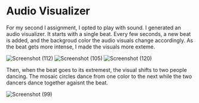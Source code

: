 # Audio Visualizer

For my second I assignment, I opted to play with sound. I generated an audio visualizer. It starts with a single beat. Every few seconds, a new beat is added, and the backgroud color the audio visuals change accordingly. As the beat gets more intense, I made the visuals more exteme. 

![Screenshot (112)](https://user-images.githubusercontent.com/38201407/115240091-7813d580-a130-11eb-8c34-f6484f4f7852.png)
![Screenshot (105)](https://user-images.githubusercontent.com/38201407/115240115-7d712000-a130-11eb-9c4f-253828f2eefc.png)
![Screenshot (120)](https://user-images.githubusercontent.com/38201407/115240122-7f3ae380-a130-11eb-98ff-a8ef67a622a9.png)


Then, when the beat goes to its extremest, the visual shifts to two people dancing. The mosaic circles dance from one color to the next while the two dancers dance together agaisnt the beat. 

![Screenshot (99)](https://user-images.githubusercontent.com/38201407/115237257-6aa91c00-a12d-11eb-9ba6-c83b90b1c38c.png)
